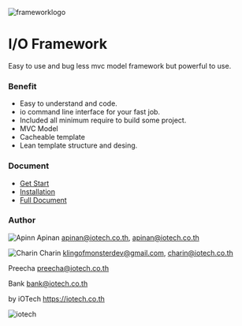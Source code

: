 ![frameworklogo](https://iotech.co.th/wp-content/uploads/2018/05/Framework-logo_Vertical-211x100.png)

# I/O Framework
Easy to use and bug less mvc model framework but powerful to use. 

### Benefit
- Easy to understand and code.
- io command line interface for your fast job.
- Included all minimum require to build some project.
- MVC Model
- Cacheable template
- Lean template structure and desing.

### Document
- [Get Start]()
- [Installation]()
- [Full Document]()

### Author
![Apinn](https://avatars0.githubusercontent.com/u/1413490?s=20&v=4 "Apinan Woratrakun") Apinan <apinan@iotech.co.th>, <apinan@iotech.co.th>

![Charin](https://avatars0.githubusercontent.com/u/13948263?s=20&v=4 "Charin Aumponphison") Charin <klingofmonsterdev@gmail.com>, <charin@iotech.co.th>

Preecha <preecha@iotech.co.th>

Bank <bank@iotech.co.th>

by iOTech <https://iotech.co.th>

![iotech](https://iotech.co.th/wp-content/uploads/2018/01/cropped-Group-12-1.png)